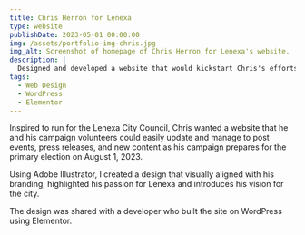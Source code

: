 ```yaml
---
title: Chris Herron for Lenexa
type: website
publishDate: 2023-05-01 00:00:00
img: /assets/portfolio-img-chris.jpg
img_alt: Screenshot of homepage of Chris Herron for Lenexa's website.
description: |
  Designed and developed a website that would kickstart Chris's efforts to run for Lenexa City Council.
tags:
  - Web Design
  - WordPress
  - Elementor
---
```


Inspired to run for the Lenexa City Council, Chris wanted a website that he and his campaign volunteers could easily update and manage to post events, press releases, and new content as his campaign prepares for the primary election on August 1, 2023.

Using Adobe Illustrator, I created a design that visually aligned with his branding, highlighted his passion for Lenexa and introduces his vision for the city.

The design was shared with a developer who built the site on WordPress using Elementor.
